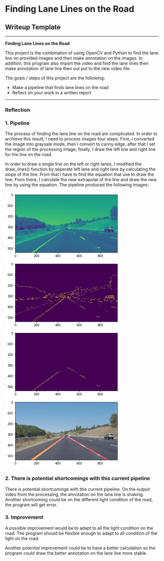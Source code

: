 # **Finding Lane Lines on the Road** 

## Writeup Template


---

**Finding Lane Lines on the Road**

This project is the combination of using OpenCV and Python to find the lane line on provided images and then
make annotation on the images. In addition, this program also import the video and find the lane lines then 
make annotation of lane line then out put to the new video file.

The goals / steps of this project are the following:
* Make a pipeline that finds lane lines on the road
* Reflect on your work in a written report

---

### Reflection

### 1. Pipeline
The process of finding the lane line on the road are complicated. In order to archieve this result,
I need to process images four steps. First, I converted the image into graysale mode, then I convert to canny 
edge, after that I set the region of the processing image; finally, I draw the left line and right line for the 
line on the road.


In order to draw a single line on the left or right lanes, I modified the draw_lines() function by seperate
left lane and right lane by calculating the slope of the line. From that I have to find the equation that use
to draw the line. From there, I calculate the new extrapolat of the line and draw the new line by using the 
equation.
The pipeline produced the following images:


![Grayscale](test_videos_output/grayscale.png?raw=true)
![Canny Edge image](test_videos_output/canny.png?raw=true)
![Selected Regional Masked Image](test_videos_output/regional_masked.png?raw=true)
![Annotation Line on Lane Line](test_videos_output/annotationline.png?raw=true)



### 2. There is potential shortcomings with this current pipeline
There is potential shortcomings with this current pipeline. On the output video from the processing, the annotation on the lane line is shaking. Another shortcoming could be on the different light condition of the road, the program will get error.

### 3. Improvement

A possible improvement would be to adapt to all the light condition on the road. The program should be flexible enough to adapt to all condition of the light on the road.

Another potential improvement could be to have a better calculation so the program could draw the better annotation on the lane line more stable.
